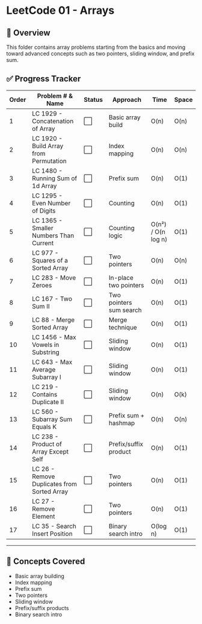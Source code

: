 # LeetCode 01 - Arrays

## 📌 Overview
This folder contains array problems starting from the basics and moving toward advanced concepts such as two pointers, sliding window, and prefix sum.

## ✅ Progress Tracker

| Order | Problem # & Name | Status | Approach | Time | Space |
|-------|------------------|--------|----------|------|-------|
| 1 | LC 1929 - Concatenation of Array | ⬜ | Basic array build | O(n) | O(n) |
| 2 | LC 1920 - Build Array from Permutation | ⬜ | Index mapping | O(n) | O(n) |
| 3 | LC 1480 - Running Sum of 1d Array | ⬜ | Prefix sum | O(n) | O(1) |
| 4 | LC 1295 - Even Number of Digits | ⬜ | Counting | O(n) | O(1) |
| 5 | LC 1365 - Smaller Numbers Than Current | ⬜ | Counting logic | O(n²) / O(n log n) | O(1) |
| 6 | LC 977 - Squares of a Sorted Array | ⬜ | Two pointers | O(n) | O(n) |
| 7 | LC 283 - Move Zeroes | ⬜ | In-place two pointers | O(n) | O(1) |
| 8 | LC 167 - Two Sum II | ⬜ | Two pointers sum search | O(n) | O(1) |
| 9 | LC 88 - Merge Sorted Array | ⬜ | Merge technique | O(n) | O(1) |
| 10 | LC 1456 - Max Vowels in Substring | ⬜ | Sliding window | O(n) | O(1) |
| 11 | LC 643 - Max Average Subarray I | ⬜ | Sliding window | O(n) | O(1) |
| 12 | LC 219 - Contains Duplicate II | ⬜ | Sliding window | O(n) | O(k) |
| 13 | LC 560 - Subarray Sum Equals K | ⬜ | Prefix sum + hashmap | O(n) | O(n) |
| 14 | LC 238 - Product of Array Except Self | ⬜ | Prefix/suffix product | O(n) | O(1) |
| 15 | LC 26 - Remove Duplicates from Sorted Array | ⬜ | Two pointers | O(n) | O(1) |
| 16 | LC 27 - Remove Element | ⬜ | Two pointers | O(n) | O(1) |
| 17 | LC 35 - Search Insert Position | ⬜ | Binary search intro | O(log n) | O(1) |

---

## 🧠 Concepts Covered
- Basic array building
- Index mapping
- Prefix sum
- Two pointers
- Sliding window
- Prefix/suffix products
- Binary search intro

